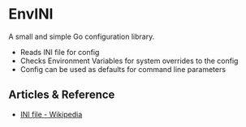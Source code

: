 EnvINI
======

A small and simple Go configuration library.

* Reads INI file for config
* Checks Environment Variables for system overrides to the config
* Config can be used as defaults for command line parameters







Articles & Reference
--------------------

* [INI file - Wikipedia][]



[INI file - Wikipedia]: https://en.wikipedia.org/wiki/INI_file

